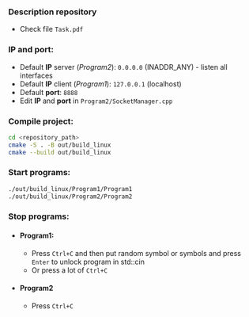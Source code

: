 ### Description repository
- Check file `Task.pdf`

### IP and port:
- Default **IP** server (*Program2*): `0.0.0.0` (INADDR_ANY) - listen all interfaces
- Default **IP** client (*Program1*): `127.0.0.1` (localhost)
- Default **port**: `8888`
- Edit **IP** and **port** in `Program2/SocketManager.cpp`

### Compile project:
```bash
cd <repository_path>
cmake -S . -B out/build_linux
cmake --build out/build_linux 
```

### Start programs:
```bash
./out/build_linux/Program1/Program1
./out/build_linux/Program2/Program2
```

### Stop programs: 
- #### Program1:
    - Press `Ctrl+C` and then put random symbol or symbols and press `Enter` to unlock program in std::cin
    - Or press a lot of `Ctrl+C` 
- #### Program2
    - Press `Ctrl+C`